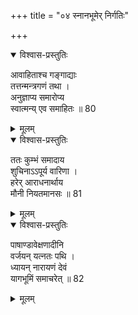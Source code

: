 +++
title = "०४ स्नानभूमेर् निर्गतिः"

+++
<details open><summary>विश्वास-प्रस्तुतिः</summary>

आवाहिताश्च गङ्गाद्याः  
तत्तन्मन्त्रगणं तथा ।  
अनुज्ञाप्य समारोप्य  
स्वात्मन्य् एव समाहितः ॥ 80
</details>

<details><summary>मूलम्</summary>

आवाहिताश्च गङ्गाद्याः तत्तन्मन्त्रगणं तथा ।  
अनुज्ञाप्य समारोप्य स्वात्मन्येव समाहितः ॥ 80
</details>


<details open><summary>विश्वास-प्रस्तुतिः</summary>

ततः कुम्भं समादाय  
शुचिनाऽऽपूर्य वारिणा ।  
हरेर् आराधनार्थाय  
मौनी नियतमानसः ॥ 81
</details>

<details><summary>मूलम्</summary>

ततः कुम्भं समादाय शुचिनाऽऽपूर्य वारिणा ।  
हरेराधनार्थाय मौनी नियतमानसः ॥ 81
</details>


<details open><summary>विश्वास-प्रस्तुतिः</summary>

पाषाण्डावेक्षणादीनि  
वर्जयन् यत्नतः पथि ।  
ध्यायन् नारायणं देवं  
यागभूमिं समाचरेत् ॥ 82
</details>

<details><summary>मूलम्</summary>

पाषाण्डावेक्षणादीनि वर्जयन् यत्नतः पथि ।  
ध्यायन् नारायणं देवं यागभूमिं समाचरेत् ॥ 82
</details>
